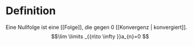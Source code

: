 # Definition
Eine Nullfolge ist eine [[Folge]], die gegen $0$ [[Konvergenz | konvergiert]].
$$\lim \limits _{{n\to \infty }}a_{n}=0 $$

